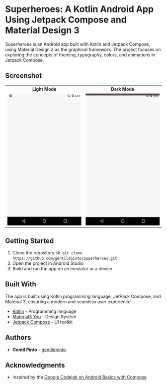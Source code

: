 # Superheroes: A Kotlin Android App Using Jetpack Compose and Material Design 3

Superheroes is an Android app built with Kotlin and Jetpack Compose, using Material Design 3 as the
graphical framework. The project focuses on exploring the concepts of theming, typography, colors,
and animations in Jetpack Compose.

## Screenshot

<table>
    <tr>
        <th>Light Mode</th>
        <th>Dark Mode</th>
    </tr>
    <tr>
        <td>
            <img src="./screens/light_screen.gif" />
        </td>
        <td>
            <img src="./screens/dark_screen.gif" />
        </td>
    </tr>
</table>

## Getting Started

1. Clone the repository ```sh git clone https://github.com/gentildpinto/Superheroes.git```
2. Open the project in Android Studio
3. Build and run the app on an emulator or a device

## Built With

The app is built using Kotlin programming language, JetPack Compose, and Material 3, ensuring a modern and seamless user experience.

- [Kotlin](https://kotlinlang.org/) - Programming language
- [Material3 You](https://m3.material.io/) - Design System
- [Jetpack Compose](https://developer.android.com/jetpack/compose) - UI toolkit

## Authors

- **Gentil Pinto** - [gentildpinto](https://github.com/gentildpinto)

## Acknowledgments

- Inspired by the [Google Codelab on Android Basics with Compose](https://developer.android.com/courses/android-basics-compose/course)